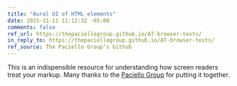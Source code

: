 ```yaml
---
title: "Aural UI of HTML elements"
date: 2015-11-11 11:12:32 -05:00
comments: false
ref_url: https://thepaciellogroup.github.io/AT-browser-tests/
in_reply_to: https://thepaciellogroup.github.io/AT-browser-tests/
ref_source: The Paciello Group’s Github
---
```


This is an indispensible resource for understanding how screen readers treat your markup. Many thanks to the [Paciello Group](https://www.paciellogroup.com/) for putting it together.